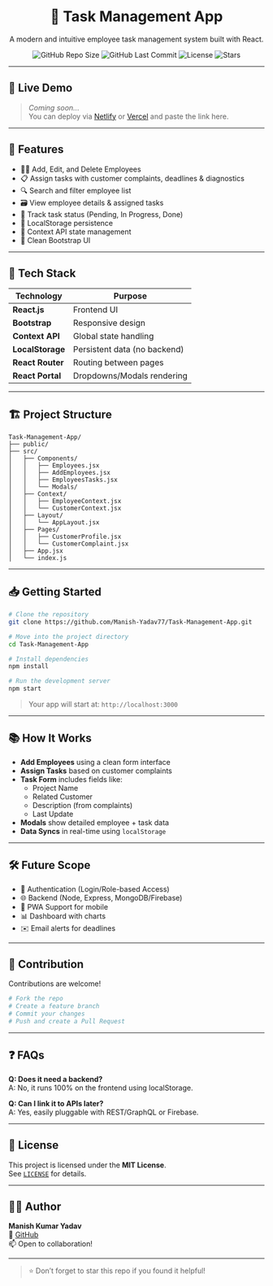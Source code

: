 <h1 align="center">📝 Task Management App</h1>

<p align="center">
  A modern and intuitive employee task management system built with React.
</p>
<p></p>

<p align="center">
  <img alt="GitHub Repo Size" src="https://img.shields.io/github/repo-size/Manish-Yadav77/Task-Management-App" />
  <img alt="GitHub Last Commit" src="https://img.shields.io/github/last-commit/Manish-Yadav77/Task-Management-App" />
  <img alt="License" src="https://img.shields.io/github/license/Manish-Yadav77/Task-Management-App" />
  <img alt="Stars" src="https://img.shields.io/github/stars/Manish-Yadav77/Task-Management-App?style=social" />
</p>

---

## 🚀 Live Demo

> _Coming soon..._  
> You can deploy via [Netlify](https://netlify.com) or [Vercel](https://vercel.com) and paste the link here.

---

## 📌 Features

- 🧑‍💼 Add, Edit, and Delete Employees
- 📋 Assign tasks with customer complaints, deadlines & diagnostics
- 🔍 Search and filter employee list
- 🗃 View employee details & assigned tasks
- 🎯 Track task status (Pending, In Progress, Done)
- 💾 LocalStorage persistence
- 🧠 Context API state management
- 🎨 Clean Bootstrap UI

---

## 🧠 Tech Stack

| Technology     | Purpose                        |
|----------------|--------------------------------|
| **React.js**   | Frontend UI                    |
| **Bootstrap**  | Responsive design              |
| **Context API**| Global state handling          |
| **LocalStorage**| Persistent data (no backend)  |
| **React Router** | Routing between pages        |
| **React Portal** | Dropdowns/Modals rendering   |

---

## 🏗️ Project Structure

```
Task-Management-App/
├── public/
├── src/
│   ├── Components/
│   │   ├── Employees.jsx
│   │   ├── AddEmployees.jsx
│   │   ├── EmployeesTasks.jsx
│   │   └── Modals/
│   ├── Context/
│   │   ├── EmployeeContext.jsx
│   │   └── CustomerContext.jsx
│   ├── Layout/
│   │   └── AppLayout.jsx
│   ├── Pages/
│   │   ├── CustomerProfile.jsx
│   │   └── CustomerComplaint.jsx
│   ├── App.jsx
│   └── index.js
```

---

## 📥 Getting Started

```bash
# Clone the repository
git clone https://github.com/Manish-Yadav77/Task-Management-App.git

# Move into the project directory
cd Task-Management-App

# Install dependencies
npm install

# Run the development server
npm start
```

> Your app will start at: `http://localhost:3000`

---

## 📚 How It Works

- **Add Employees** using a clean form interface
- **Assign Tasks** based on customer complaints
- **Task Form** includes fields like:
  - Project Name
  - Related Customer
  - Description (from complaints)
  - Last Update
- **Modals** show detailed employee + task data
- **Data Syncs** in real-time using `localStorage`

---

## 🛠️ Future Scope

- 🔐 Authentication (Login/Role-based Access)
- 🌐 Backend (Node, Express, MongoDB/Firebase)
- 📱 PWA Support for mobile
- 📊 Dashboard with charts
- ✉️ Email alerts for deadlines

---

## 🙌 Contribution

Contributions are welcome!

```bash
# Fork the repo
# Create a feature branch
# Commit your changes
# Push and create a Pull Request
```

---

## ❓ FAQs

**Q: Does it need a backend?**  
A: No, it runs 100% on the frontend using localStorage.

**Q: Can I link it to APIs later?**  
A: Yes, easily pluggable with REST/GraphQL or Firebase.

---

## 📄 License

This project is licensed under the **MIT License**.  
See [`LICENSE`](./LICENSE) for details.

---

## 👨‍💻 Author

**Manish Kumar Yadav**  
📎 [GitHub](https://github.com/Manish-Yadav77)  
📫 Open to collaboration!

---

> ⭐ Don’t forget to star this repo if you found it helpful!
